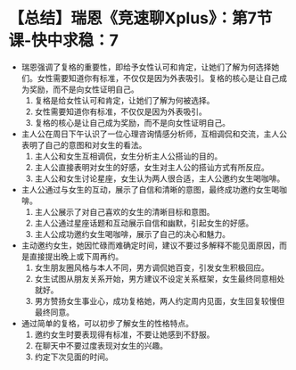 # 【总结】瑞恩《竞速聊Xplus》：第7节课-快中求稳：7

-   瑞恩强调了复格的重要性，即给予女性认可和肯定，让她们了解为何选择她们。女性需要知道你有标准，不仅仅是因为外表吸引。复格的核心是让自己成为奖励，而不是向女性证明自己。
    1.  复格是给女性认可和肯定，让她们了解为何被选择。
    2.  女性需要知道你有标准，不仅仅是因为外表吸引。
    3.  复格的核心是让自己成为奖励，而不是向女性证明自己。
-   主人公在周日下午认识了一位心理咨询情感分析师，互相调侃和交流，主人公表明了自己的意图和对女生的看法。
    1.  主人公和女生互相调侃，女生分析主人公搭讪的目的。
    2.  主人公直接表明对女生的好感，女生对主人公的搭讪方式有所反应。
    3.  主人公和女生讨论星座，女生认为两人很合适，主人公邀约女生喝咖啡。
-   主人公通过与女生的互动，展示了自信和清晰的意图，最终成功邀约女生喝咖啡。
    1.  主人公展示了对自己喜欢的女生的清晰目标和意图。
    2.  主人公通过星座话题和互动展示自信和幽默，引起女生的好感。
    3.  主人公成功邀约女生喝咖啡，展示了自己的决心和魅力。
-   主动邀约女生，她因忙碌而难确定时间，建议不要过多解释不能见面原因，而是直接提出晚上或下周再约。
    1.  女生朋友圈风格与本人不同，男方调侃她百变，引发女生积极回应。
    2.  女生试图从朋友关系开始，男方建议不设定关系框架，女生最终同意相处就好。
    3.  男方赞扬女生事业心，成功复格她，两人约定周内见面，女生回复较慢但最终同意。
-   通过简单的复格，可以初步了解女生的性格特点。
    1.  邀约女生时要表现得有标准，不要让她感到不舒服。
    2.  在聊天中不要过度表现对女生的兴趣。
    3.  约定下次见面的时间。